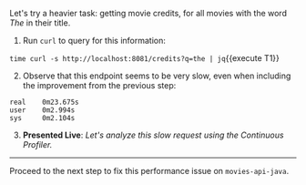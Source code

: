 Let's try a heavier task: getting movie credits, for all movies with the word _The_ in their title.

1. Run `curl` to query for this information:

  `time curl -s http://localhost:8081/credits?q=the | jq`{{execute T1}}

2. Observe that this endpoint seems to be very slow, even when including the improvement from the previous step:

  ```
  real    0m23.675s
  user    0m2.994s
  sys     0m2.104s
  ```

3. **Presented Live**: _Let's analyze this slow request using the Continuous Profiler._

---

Proceed to the next step to fix this performance issue on `movies-api-java`.
